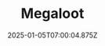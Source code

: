 ---
title: "Megaloot"
id: 2440380
date: 2025-01-05T07:00:04.875Z
link: games/steam/recent/megaloot
image: http://media.steampowered.com/steamcommunity/public/images/apps/2440380/3f63b0e78691bbc2b1b335a8b47f84f8ac3f2f43.jpg
playtime_2weeks: 30
playtime_forever: 603
playtime_windows_forever: 0
playtime_mac_forever: 0
playtime_linux_forever: 603
playtime_deck_forever: 603
---